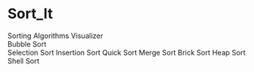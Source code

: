 # Sort_It
Sorting Algorithms Visualizer  
Bubble Sort  
Selection Sort
Insertion Sort
Quick Sort
Merge Sort
Brick Sort
Heap Sort
Shell Sort
